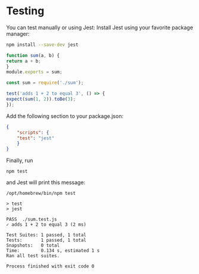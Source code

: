 # Testing 
You can test manually or using Jest:
Install Jest using your favorite package manager:

```bash
npm install --save-dev jest
```

```javascript
function sum(a, b) {
return a + b;
}
module.exports = sum;
```

```javascript
const sum = require('./sum');

test('adds 1 + 2 to equal 3', () => {
expect(sum(1, 2)).toBe(3);
});
```

Add the following section to your package.json:
```json
{    
    "scripts": {
    "test": "jest"
    }
}
```

Finally, run 
```
npm test 
```
and Jest will print this message:
```
/opt/homebrew/bin/npm test

> test
> jest

PASS  ./sum.test.js
✓ adds 1 + 2 to equal 3 (2 ms)

Test Suites: 1 passed, 1 total
Tests:       1 passed, 1 total
Snapshots:   0 total
Time:        0.134 s, estimated 1 s
Ran all test suites.

Process finished with exit code 0
```